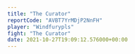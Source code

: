 ```yaml
---
title: "The Curator"
reportCode: "AVBT7YrMDjP2NnFH"
player: "Windfurypls"
fight: "The Curator"
date: 2021-10-27T19:09:12.576000+00:00
---
```

